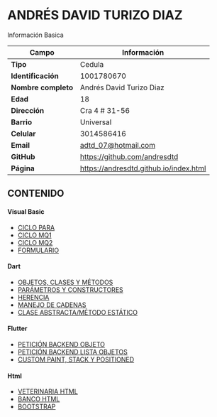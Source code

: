 # ANDRÉS DAVID TURIZO DIAZ
Información Basica

| Campo | Información |
| --- | --- |
| **Tipo** | Cedula |
| **Identificación** | 1001780670 |
| **Nombre completo** | Andrés David Turizo Diaz |
| **Edad** | 18 |
| **Dirección** | Cra 4 # 31-56 |
| **Barrio** | Universal |
| **Celular** | 3014586416 |
| **Email** | adtd_07@hotmail.com |
| **GitHub** | https://github.com/andresdtd |
| **Página** | https://andresdtd.github.io/index.html |


## CONTENIDO

#### Visual Basic

- [CICLO PARA](vb/ADSO4.md)
- [CICLO MQ1](vb/ADSO5.md)
- [CICLO MQ2](vb/ADSO6.md)
- [FORMULARIO](vb/ADSO7.md)

#### Dart

- [OBJETOS, CLASES Y MÉTODOS](dart/ADSO8.md)
- [PARÁMETROS Y CONSTRUCTORES](dart/ADSO9.md)
- [HERENCIA](dart/ADSO10.md)
- [MANEJO DE CADENAS](dart/ADSO11.md)
- [CLASE ABSTRACTA/MÉTODO ESTÁTICO](dart/ADSO12.md)

#### Flutter

- [PETICIÓN BACKEND OBJETO](flutter/ADSO13.md)
- [PETICIÓN BACKEND LISTA OBJETOS](flutter/ADSO14.md)
- [CUSTOM PAINT, STACK Y POSITIONED](flutter/ADSO15.md)

#### Html

- [VETERINARIA HTML](html/ADSO17.md)
- [BANCO HTML](html/ADSO18.md)
- [BOOTSTRAP](html/ADSO19.md)
